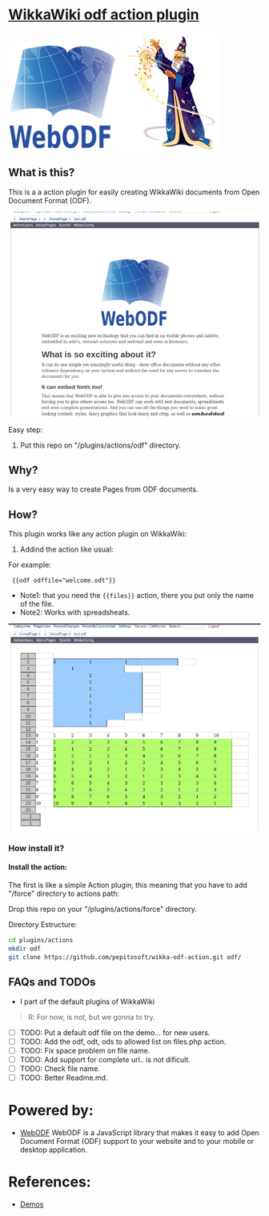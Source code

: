 # [WikkaWiki odf action plugin](https://github.com/pepitosoft/wikka-odf-action)

[![WebODF](https://raw.githubusercontent.com/pepitosoft/wikka-odf-action/master/images/webodflogo.png)](http://webodf.org/)
[![WikkaWiki](https://github.com/oemunoz/Wikka-reveal-handler/raw/master/images/wizard.gif)](http://wikkawiki.org/HomePage)

## What is this?

This is a a action plugin for easily creating WikkaWiki documents from Open Document Format (ODF).

![Write preview](https://raw.githubusercontent.com/pepitosoft/wikka-odf-action/master/images/webodfactionpreview.png)

Easy step:

1. Put this repo on "/plugins/actions/odf" directory.

## Why?

Is a very easy way to create Pages from ODF documents.

## How?

This plugin works like any action plugin on WikkaWiki:

1. Addind the action like usual:

For example:

```markup
 {{odf odffile="welcome.odt"}}
```

- Note1: that you need the ```{{files}}``` action, there you put only the name of the file.
- Note2: Works with spreadsheats.

![Spreadsheat Preview](https://raw.githubusercontent.com/pepitosoft/wikka-odf-action/master/images/webodfactionpreviewods.png)

### How install it?

#### Install the action:

The first is like a simple Action plugin, this meaning that you have to add "/force" directory to actions path:

Drop this repo on your "/plugins/actions/force" directory.

Directory Estructure:

```bash
cd plugins/actions
mkdir odf
git clone https://github.com/pepitosoft/wikka-odf-action.git odf/
```

## FAQs and TODOs

- I part of the default plugins of WikkaWiki

> R: For now, is not, but we gonna to try.

- [ ] TODO: Put a default odf file on the demo... for new users.
- [ ] TODO: Add the odf, odt, ods to allowed list on files.php action.
- [ ] TODO: Fix space problem on file name.
- [ ] TODO: Add support for complete url.. is not dificult.
- [ ] TODO: Check file name.
- [ ] TODO: Better Readme.md.

# Powered by:
- [WebODF](http://webodf.org/) WebODF is a JavaScript library that makes it easy to add Open Document Format (ODF) support to your website and to your mobile or desktop application.

# References:
- [Demos](http://webodf.org/demos/)
